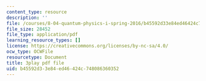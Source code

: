 ```yaml
---
content_type: resource
description: ''
file: /courses/8-04-quantum-physics-i-spring-2016/b45592d33e84ed46424c748086360352_Y6Ma-zn4Olk.pdf
file_size: 28452
file_type: application/pdf
learning_resource_types: []
license: https://creativecommons.org/licenses/by-nc-sa/4.0/
ocw_type: OCWFile
resourcetype: Document
title: 3play pdf file
uid: b45592d3-3e84-ed46-424c-748086360352
---
```


